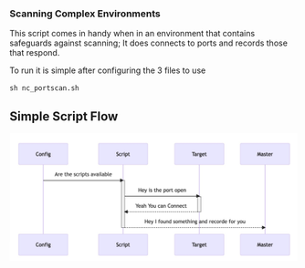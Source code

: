 ### Scanning Complex Environments
This script comes in handy when in an environment that contains safeguards against scanning; 
It does connects to ports and records those that respond. 

To run it is simple after configuring the 3 files to use
```
sh nc_portscan.sh
```

## Simple Script Flow
                    
![Simple Flow](https://raw.githubusercontent.com/alienwithin/Scripts-Sploits/master/portscan/simple_flow.jpg)